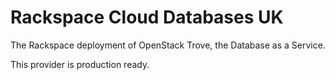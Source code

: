 Rackspace Cloud Databases UK
============================

The Rackspace deployment of OpenStack Trove, the Database as a Service.

This provider is production ready.
